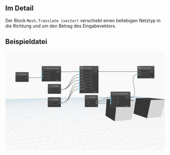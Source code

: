 ## Im Detail
Der Block `Mesh.Translate (vector)` verschiebt einen beliebigen Netztyp in die Richtung und um den Betrag des Eingabevektors.

## Beispieldatei

![Example](./Autodesk.DesignScript.Geometry.Mesh.Translate(mesh.vector)_img.jpg)

